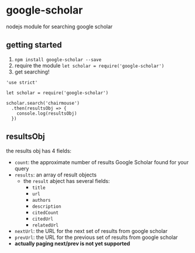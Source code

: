 # google-scholar
nodejs module for searching google scholar


## getting started

1. `npm install google-scholar --save`
1. require the module `let scholar = require('google-scholar')`
1. get searching!
```
'use strict'

let scholar = require('google-scholar')

scholar.search('chairmouse')
  .then(resultsObj => {
    console.log(resultsObj)
  })
```

## resultsObj

the results obj has 4 fields:

* `count`: the approximate number of results Google Scholar found for your query
* `results`: an array of result objects
    - the `result` abject has several fields:
        - `title`
        - `url`
        - `authors`
        - `description`
        - `citedCount`
        - `citedUrl`
        - `relatedUrl`
* `nextUrl`: the URL for the next set of results from google scholar
* `prevUrl`: the URL for the previous set of results from google scholar
* **actually paging next/prev is not yet supported**
